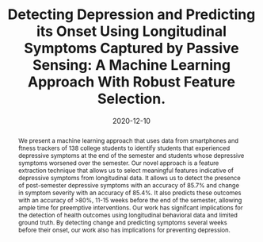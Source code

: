 ---
abstract: 'We present a machine learning approach that uses data from smartphones and ftness trackers of 138 college students to identify students that experienced depressive symptoms at the end of the semester and students whose depressive symptoms worsened over the semester. Our novel approach is a feature extraction technique that allows us to select meaningful features indicative of depressive symptoms from longitudinal data. It allows us to detect the presence of post-semester depressive symptoms with an accuracy of 85.7% and change in symptom severity with an accuracy of 85.4%. It also predicts these outcomes with an accuracy of >80%, 11-15 weeks before the end of the semester, allowing ample time for preemptive interventions. Our work has signifcant implications for the detection of health outcomes using longitudinal behavioral data and limited ground truth. By detecting change and predicting symptoms several weeks before their onset, our work also has implications for preventing depression.'
authors:
- chikersal
- Afsaneh Doryab
- Michael Tumminia
- Daniella K. Villalba
- Janine M. Dutcher
- Xinwen Liu
- Sheldon Cohen
- Kasey G. Creswell
- Jennifer Mankoff
- J. David Creswell
- goel
- Anind Dey
bibtex: '@inproceedings{chikersal2020detecting,

  title={Detecting Depression and Predicting its Onset Using Longitudinal Symptoms Captured by Passive Sensing: A Machine Learning Approach With Robust Feature Selection},

  author={Prerna Chikersal, Afsaneh Doryab, Michael Tumminia, Daniella K. Villalba, Janine M. Dutcher, Xinwen Liu, Sheldon Cohen, Kasey G. Creswell, Jennifer Mankoff, J. David Creswell, Mayank Goel, Anind Dey},

  booktitle={ACM Transactions on Computer-Human Interaction (TOCHI)},

  year={2020}

  }'
blurb: Detecting Depression and Predicting its Onset Using Longitudinal Symptoms Captured by Passive Sensing.
citation: "Prerna Chikersal, Afsaneh Doryab, Michael Tumminia, Daniella K. Villalba, Janine M. Dutcher, Xinwen Liu, Sheldon Cohen, Kasey G. Creswell, Jennifer Mankoff, J. David Creswell, Mayank Goel, Anind Dey. 2020. Detecting Depression and Predicting its Onset Using Longitudinal Symptoms Captured by Passive Sensing: A Machine Learning Approach With Robust Feature Selection. ACM Transactions on Computer-Human Interaction (TOCHI), 2020."
conference: ACM Transactions on Computer-Human Interaction (TOCHI)
date: '2020-12-10'
image: /images/pubs/mh_depression_students_full.png
name: "Detecting Depression and Predicting its Onset Using Longitudinal Symptoms Captured by Passive Sensing: A Machine Learning Approach With Robust Feature Selection."
onhomepage: true
pdf: /pdfs/mh_depression_students.pdf
thumbnail: /images/pubs/mh_depression_students_thumb.png
title: "Detecting Depression and Predicting its Onset Using Longitudinal Symptoms Captured by Passive Sensing: A Machine Learning Approach With Robust Feature Selection."
name: Detecting Depression
year: '2020'
category: health
---